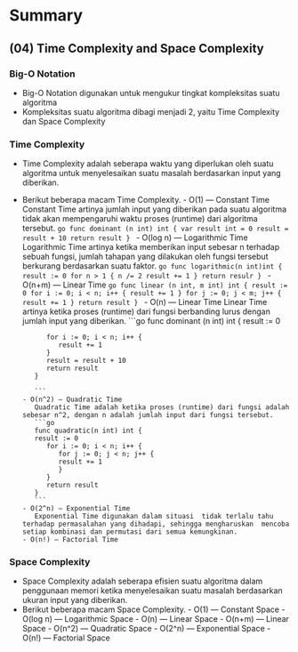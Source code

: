 # Summary

## (04) Time Complexity and Space Complexity

### Big-O Notation
- Big-O Notation digunakan untuk mengukur tingkat kompleksitas suatu algoritma
- Kompleksitas suatu algoritma dibagi menjadi 2, yaitu Time Complexity dan Space Complexity

### Time Complexity
- Time Complexity adalah seberapa waktu yang diperlukan oleh suatu algoritma untuk menyelesaikan suatu masalah berdasarkan input yang diberikan. 
- Berikut beberapa macam Time Complexity.
      - O(1) — Constant Time <br>
         Constant Time artinya jumlah input yang diberikan pada suatu algoritma tidak akan mempengaruhi waktu proses (runtime) dari algoritma tersebut.
         ```go
         func dominant (n int) int {
            var result int = 0
            result = result + 10
            return result
         }
         ```
      - O(log n) — Logarithmic Time
         Logarithmic Time artinya ketika memberikan input sebesar n terhadap sebuah fungsi, jumlah tahapan yang dilakukan oleh fungsi tersebut berkurang berdasarkan suatu faktor.
         ```go
         func logarithmic(n int)int {
            result := 0
            for n > 1 {
               n /= 2
               result += 1
            }
            return resulr
         }
         ```
      - O(n+m) — Linear Time 
         ```go
         func linear (n int, m int) int {
            result := 0
            for i := 0; i < n; i++ {
               result += 1
            }
            for j := 0; j < m; j++ {
               result += 1
            }
            return result
         }
         ```
      - O(n) — Linear Time 
         Linear Time artinya ketika proses (runtime) dari fungsi berbanding lurus dengan jumlah input yang diberikan.
         ```go
         func dominant (n int) int {
            result := 0

            for i := 0; i < n; i++ {
               result += 1
            }
            result = result + 10
            return result
         }
         
         ```
      - O(n^2) — Quadratic Time
         Quadratic Time adalah ketika proses (runtime) dari fungsi adalah sebesar n^2, dengan n adalah jumlah input dari fungsi tersebut.
         ```go
         func quadratic(n int) int {
         result := 0
            for i := 0; i < n; i++ {
               for j := 0; j < n; j++ {
               result += 1
               } 
            }
            return result
         }
         ```
      - O(2^n) — Exponential Time
         Exponential Time digunakan dalam situasi  tidak terlalu tahu terhadap permasalahan yang dihadapi, sehingga mengharuskan  mencoba setiap kombinasi dan permutasi dari semua kemungkinan.
      - O(n!) — Factorial Time
      
### Space Complexity
- Space Complexity adalah seberapa efisien suatu algoritma dalam penggunaan memori ketika menyelesaikan suatu masalah berdasarkan ukuran input yang diberikan.
- Berikut beberapa macam Space Complexity.
      - O(1) — Constant Space
      - O(log n) — Logarithmic Space
      - O(n) — Linear Space 
      - O(n+m) — Linear Space 
      - O(n^2) — Quadratic Space 
      - O(2^n) — Exponential Space
      - O(n!) — Factorial Space

